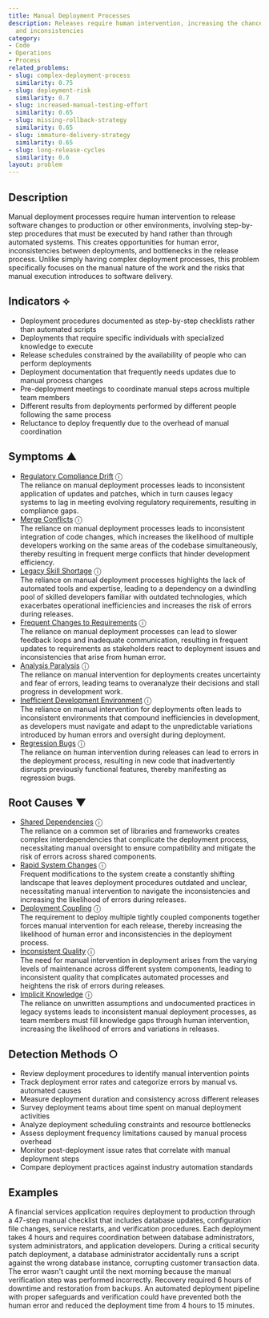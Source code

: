 ```yaml
---
title: Manual Deployment Processes
description: Releases require human intervention, increasing the chance for mistakes
  and inconsistencies
category:
- Code
- Operations
- Process
related_problems:
- slug: complex-deployment-process
  similarity: 0.75
- slug: deployment-risk
  similarity: 0.7
- slug: increased-manual-testing-effort
  similarity: 0.65
- slug: missing-rollback-strategy
  similarity: 0.65
- slug: immature-delivery-strategy
  similarity: 0.65
- slug: long-release-cycles
  similarity: 0.6
layout: problem
---
```


## Description

Manual deployment processes require human intervention to release software changes to production or other environments, involving step-by-step procedures that must be executed by hand rather than through automated systems. This creates opportunities for human error, inconsistencies between deployments, and bottlenecks in the release process. Unlike simply having complex deployment processes, this problem specifically focuses on the manual nature of the work and the risks that manual execution introduces to software delivery.

## Indicators ⟡

- Deployment procedures documented as step-by-step checklists rather than automated scripts
- Deployments that require specific individuals with specialized knowledge to execute
- Release schedules constrained by the availability of people who can perform deployments
- Deployment documentation that frequently needs updates due to manual process changes
- Pre-deployment meetings to coordinate manual steps across multiple team members
- Different results from deployments performed by different people following the same process
- Reluctance to deploy frequently due to the overhead of manual coordination

## Symptoms ▲
- [Regulatory Compliance Drift](regulatory-compliance-drift.md) <span class="info-tooltip" title="Confidence: 0.519, Strength: 0.791">ⓘ</span>
<br/>  The reliance on manual deployment processes leads to inconsistent application of updates and patches, which in turn causes legacy systems to lag in meeting evolving regulatory requirements, resulting in compliance gaps.
- [Merge Conflicts](merge-conflicts.md) <span class="info-tooltip" title="Confidence: 0.480, Strength: 0.817">ⓘ</span>
<br/>  The reliance on manual deployment processes leads to inconsistent integration of code changes, which increases the likelihood of multiple developers working on the same areas of the codebase simultaneously, thereby resulting in frequent merge conflicts that hinder development efficiency.
- [Legacy Skill Shortage](legacy-skill-shortage.md) <span class="info-tooltip" title="Confidence: 0.450, Strength: 0.773">ⓘ</span>
<br/>  The reliance on manual deployment processes highlights the lack of automated tools and expertise, leading to a dependency on a dwindling pool of skilled developers familiar with outdated technologies, which exacerbates operational inefficiencies and increases the risk of errors during releases.
- [Frequent Changes to Requirements](frequent-changes-to-requirements.md) <span class="info-tooltip" title="Confidence: 0.376, Strength: 0.604">ⓘ</span>
<br/>  The reliance on manual deployment processes can lead to slower feedback loops and inadequate communication, resulting in frequent updates to requirements as stakeholders react to deployment issues and inconsistencies that arise from human error.
- [Analysis Paralysis](analysis-paralysis.md) <span class="info-tooltip" title="Confidence: 0.344, Strength: 0.730">ⓘ</span>
<br/>  The reliance on manual intervention for deployments creates uncertainty and fear of errors, leading teams to overanalyze their decisions and stall progress in development work.
- [Inefficient Development Environment](inefficient-development-environment.md) <span class="info-tooltip" title="Confidence: 0.310, Strength: 0.715">ⓘ</span>
<br/>  The reliance on manual intervention for deployments often leads to inconsistent environments that compound inefficiencies in development, as developers must navigate and adapt to the unpredictable variations introduced by human errors and oversight during deployment.
- [Regression Bugs](regression-bugs.md) <span class="info-tooltip" title="Confidence: 0.302, Strength: 0.769">ⓘ</span>
<br/>  The reliance on human intervention during releases can lead to errors in the deployment process, resulting in new code that inadvertently disrupts previously functional features, thereby manifesting as regression bugs.

## Root Causes ▼
- [Shared Dependencies](shared-dependencies.md) <span class="info-tooltip" title="Confidence: 0.420, Strength: 0.920">ⓘ</span>
<br/>  The reliance on a common set of libraries and frameworks creates complex interdependencies that complicate the deployment process, necessitating manual oversight to ensure compatibility and mitigate the risk of errors across shared components.
- [Rapid System Changes](rapid-system-changes.md) <span class="info-tooltip" title="Confidence: 0.381, Strength: 0.737">ⓘ</span>
<br/>  Frequent modifications to the system create a constantly shifting landscape that leaves deployment procedures outdated and unclear, necessitating manual intervention to navigate the inconsistencies and increasing the likelihood of errors during releases.
- [Deployment Coupling](deployment-coupling.md) <span class="info-tooltip" title="Confidence: 0.376, Strength: 0.827">ⓘ</span>
<br/>  The requirement to deploy multiple tightly coupled components together forces manual intervention for each release, thereby increasing the likelihood of human error and inconsistencies in the deployment process.
- [Inconsistent Quality](inconsistent-quality.md) <span class="info-tooltip" title="Confidence: 0.363, Strength: 0.699">ⓘ</span>
<br/>  The need for manual intervention in deployment arises from the varying levels of maintenance across different system components, leading to inconsistent quality that complicates automated processes and heightens the risk of errors during releases.
- [Implicit Knowledge](implicit-knowledge.md) <span class="info-tooltip" title="Confidence: 0.346, Strength: 0.659">ⓘ</span>
<br/>  The reliance on unwritten assumptions and undocumented practices in legacy systems leads to inconsistent manual deployment processes, as team members must fill knowledge gaps through human intervention, increasing the likelihood of errors and variations in releases.

## Detection Methods ○

- Review deployment procedures to identify manual intervention points
- Track deployment error rates and categorize errors by manual vs. automated causes
- Measure deployment duration and consistency across different releases
- Survey deployment teams about time spent on manual deployment activities
- Analyze deployment scheduling constraints and resource bottlenecks
- Assess deployment frequency limitations caused by manual process overhead
- Monitor post-deployment issue rates that correlate with manual deployment steps
- Compare deployment practices against industry automation standards

## Examples

A financial services application requires deployment to production through a 47-step manual checklist that includes database updates, configuration file changes, service restarts, and verification procedures. Each deployment takes 4 hours and requires coordination between database administrators, system administrators, and application developers. During a critical security patch deployment, a database administrator accidentally runs a script against the wrong database instance, corrupting customer transaction data. The error wasn't caught until the next morning because the manual verification step was performed incorrectly. Recovery required 6 hours of downtime and restoration from backups. An automated deployment pipeline with proper safeguards and verification could have prevented both the human error and reduced the deployment time from 4 hours to 15 minutes.
